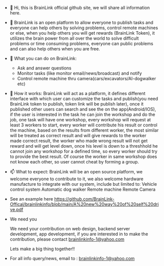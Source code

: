 - 👋 Hi, this is BrainLink official github site, we will share all information here.

- 👀 BrainLink is an open platform to allow everyone to publish tasks and everyone can help others by solving problems, control remote machines or else, when you help
others you will get rewards (BrainLink Token), it utilizes the brain power from all over the world to solve difficult problems or time consuming problems, everyone can
public problems and can also help others when you are free.

- 🌱 What you can do on BrainLink:
   - Ask and answer questions
   - Monitor tasks (like monitor email/news/broadcast) and notify
   - Control remote machine thru camera(cars/excavators/AI-dogwalker etc)

- 💞️ How it works:
       BrainLink will act as a platform, it defines different interface with which user can customize the tasks and publish(you need BrainLink token to publish, token link will be publish later), once it published other users can search and see the
   on the app(Android/IOS), if the user is interested in the task he can join the workshop and do the job, one task will have one workshop, every workshop will request at least
   3 workers to start, every worker will contribute his result or control the machine, based on the results from different worker, the most similar will be treated as correct
   result and will give rewards to the worker made correct result, the worker who made wrong result will not get reward and will get level down, once his level is down to a
   threshhold he cannot join any workshop for a defined time, so every worker should try to provide the best result. Of course the worker in same workshop does not know each
   other, so user cannot cheat by forming a group.

- 📫 What to expect:
   BrainLink will be an open source platform, we welcome everyone to contribute to it, we also welcome hardware manufacture to integrate with our system, include but limited
   to:
   Vehicle control system
   Automatic dog walker
   Remote machine
   Remote Camera

- See an example here https://github.com/BrainLink-Offical/brainlinkinfo/blob/main/A%20new%20way%20of%20self%20drive.pdf

- We need you

   We need your contribution on web design, backend server development, app development, if you are interested in to make the contribution, please contact brainlinkinfo-1@yahoo.com
   
   Lets make a big thing together!!

- For all info query/news, email to : brainlinkinfo-1@yahoo.com


